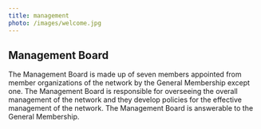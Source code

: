 ```yaml
---
title: management
photo: /images/welcome.jpg
---
```

## Management Board
The Management Board is made up of seven members appointed from member organizations of the network by the General Membership except one. The Management Board is responsible for overseeing the overall management of the network and they develop policies for the effective management of the network. The Management Board is answerable to the General Membership.